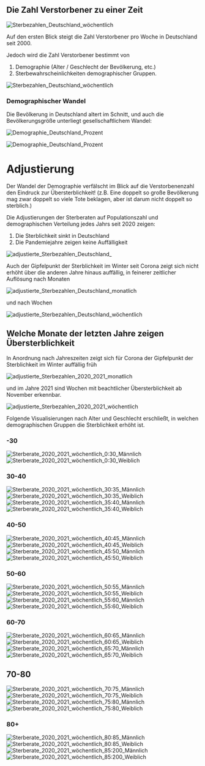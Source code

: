 ## Die Zahl Verstorbener zu einer Zeit 
![Sterbezahlen_Deutschland_wöchentlich](images/Sterbezahlen_Deutschland_wöchentlich.svg)

Auf den ersten Blick steigt die Zahl Verstorbener pro Woche in Deutschland seit 2000.

Jedoch wird die Zahl Verstorbener bestimmt von 
1. Demographie (Alter / Geschlecht der Bevölkerung, etc.)
2. Sterbewahrscheinlichkeiten demographischer Gruppen.

![Sterbezahlen_Deutschland_wöchentlich](images/Sterbezahlen_Deutschland_demographisch_wöchentlich.svg)

### Demographischer Wandel

Die Bevölkerung in Deutschland altert im Schnitt, und auch die Bevölkerungsgröße unterliegt gesellschaftlichem Wandel:

![Demographie_Deutschland_Prozent](images/Demographie_Deutschland_interpoliert.svg)

![Demographie_Deutschland_Prozent](images/Demographie_Deutschland_Prozent.svg)

# Adjustierung
Der Wandel der Demographie verfälscht im Blick auf die Verstorbenenzahl den Eindruck zur Übersterblichkeit!
(z.B. Eine doppelt so große Bevölkerung mag zwar doppelt so viele Tote beklagen, aber ist darum nicht doppelt so sterblich.)

Die Adjustierungen der Sterberaten auf Populationszahl und demographischen Verteilung jedes Jahrs seit 2020 zeigen:
1. Die Sterblichkeit sinkt in Deutschland
2. Die Pandemiejahre zeigen keine Auffälligkeit

![adjustierte_Sterbezahlen_Deutschland_](images/adjustierte_Sterbezahlen_Deutschland_jährlich.svg)

Auch der Gipfelpunkt der Sterblichkeit im Winter seit Corona zeigt sich nicht erhöht über die anderen Jahre hinaus auffällig,
in feinerer zeitlicher Auflösung nach Monaten

![adjustierte_Sterbezahlen_Deutschland_monatlich](images/adjustierte_Sterbezahlen_Deutschland_monatlich.svg)

und nach Wochen

![adjustierte_Sterbezahlen_Deutschland_wöchentlich](images/adjustierte_Sterbezahlen_Deutschland_wöchentlich.svg)

## Welche Monate der letzten Jahre zeigen Übersterblichkeit
In Anordnung nach Jahreszeiten zeigt sich für Corona der Gipfelpunkt der Sterblichkeit im Winter auffällig früh

![adjustierte_Sterbezahlen_2020_2021_monatlich](images/adjustierte_Sterbezahlen_2020_2021_monatlich.svg)

und im Jahre 2021 sind Wochen mit beachtlicher Übersterblichkeit ab November erkennbar.

![adjustierte_Sterbezahlen_2020_2021_wöchentlich](images/adjustierte_Sterbezahlen_2020_2021_wöchentlich.svg)

Folgende Visualisierungen nach Alter und Geschlecht erschließt, in welchen demographischen Gruppen die Sterblichkeit erhöht ist.

### -30
![Sterberate_2020_2021_wöchentlich_0:30_Männlich](images/Sterberate_2020_2021_wöchentlich_0:30_Männlich.svg)
![Sterberate_2020_2021_wöchentlich_0:30_Weiblich](images/Sterberate_2020_2021_wöchentlich_0:30_Weiblich.svg)
### 30-40
![Sterberate_2020_2021_wöchentlich_30:35_Männlich](images/Sterberate_2020_2021_wöchentlich_30:35_Männlich.svg)
![Sterberate_2020_2021_wöchentlich_30:35_Weiblich](images/Sterberate_2020_2021_wöchentlich_30:35_Weiblich.svg)
![Sterberate_2020_2021_wöchentlich_35:40_Männlich](images/Sterberate_2020_2021_wöchentlich_35:40_Männlich.svg)
![Sterberate_2020_2021_wöchentlich_35:40_Weiblich](images/Sterberate_2020_2021_wöchentlich_35:40_Weiblich.svg)
### 40-50
![Sterberate_2020_2021_wöchentlich_40:45_Männlich](images/Sterberate_2020_2021_wöchentlich_40:45_Männlich.svg)
![Sterberate_2020_2021_wöchentlich_40:45_Weiblich](images/Sterberate_2020_2021_wöchentlich_40:45_Weiblich.svg)
![Sterberate_2020_2021_wöchentlich_45:50_Männlich](images/Sterberate_2020_2021_wöchentlich_45:50_Männlich.svg)
![Sterberate_2020_2021_wöchentlich_45:50_Weiblich](images/Sterberate_2020_2021_wöchentlich_45:50_Weiblich.svg)
### 50-60
![Sterberate_2020_2021_wöchentlich_50:55_Männlich](images/Sterberate_2020_2021_wöchentlich_50:55_Männlich.svg)
![Sterberate_2020_2021_wöchentlich_50:55_Weiblich](images/Sterberate_2020_2021_wöchentlich_50:55_Weiblich.svg)
![Sterberate_2020_2021_wöchentlich_55:60_Männlich](images/Sterberate_2020_2021_wöchentlich_55:60_Männlich.svg)
![Sterberate_2020_2021_wöchentlich_55:60_Weiblich](images/Sterberate_2020_2021_wöchentlich_55:60_Weiblich.svg)
### 60-70
![Sterberate_2020_2021_wöchentlich_60:65_Männlich](images/Sterberate_2020_2021_wöchentlich_60:65_Männlich.svg)
![Sterberate_2020_2021_wöchentlich_60:65_Weiblich](images/Sterberate_2020_2021_wöchentlich_60:65_Weiblich.svg)
![Sterberate_2020_2021_wöchentlich_65:70_Männlich](images/Sterberate_2020_2021_wöchentlich_65:70_Männlich.svg)
![Sterberate_2020_2021_wöchentlich_65:70_Weiblich](images/Sterberate_2020_2021_wöchentlich_65:70_Weiblich.svg)
## 70-80
![Sterberate_2020_2021_wöchentlich_70:75_Männlich](images/Sterberate_2020_2021_wöchentlich_70:75_Männlich.svg)
![Sterberate_2020_2021_wöchentlich_70:75_Weiblich](images/Sterberate_2020_2021_wöchentlich_70:75_Weiblich.svg)
![Sterberate_2020_2021_wöchentlich_75:80_Männlich](images/Sterberate_2020_2021_wöchentlich_75:80_Männlich.svg)
![Sterberate_2020_2021_wöchentlich_75:80_Weiblich](images/Sterberate_2020_2021_wöchentlich_75:80_Weiblich.svg)
### 80+
![Sterberate_2020_2021_wöchentlich_80:85_Männlich](images/Sterberate_2020_2021_wöchentlich_80:85_Männlich.svg)
![Sterberate_2020_2021_wöchentlich_80:85_Weiblich](images/Sterberate_2020_2021_wöchentlich_80:85_Weiblich.svg)
![Sterberate_2020_2021_wöchentlich_85:200_Männlich](images/Sterberate_2020_2021_wöchentlich_85:200_Männlich.svg)
![Sterberate_2020_2021_wöchentlich_85:200_Weiblich](images/Sterberate_2020_2021_wöchentlich_85:200_Weiblich.svg)
